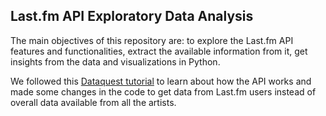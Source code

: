 ## Last.fm API Exploratory Data Analysis

The main objectives of this repository are: to explore the Last.fm API features and functionalities,  extract the available information from it, get insights from the data and visualizations in Python.

We followed this [Dataquest tutorial](https://www.dataquest.io/blog/last-fm-api-python/) to learn about how the API works and made some changes in the code to get data from Last.fm users instead of overall data available from all the artists. 
